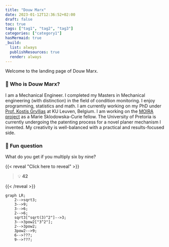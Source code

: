 ```yaml
---
title: "Douw Marx"
date: 2023-01-12T12:36:52+02:00
draft: false
toc: true
tags: ["tag1", "tag2", "tag3"]
categories: ["category1"]
hasMermaid: true
_build:
  list: always
  publishResources: true
  render: always
---
```

Welcome to the landing page of Douw Marx.

### :beers: Who is Douw Marx?

I am a Mechanical Engineer. I completed my Masters in Mechanical engineering (with distinction) in the field of condition monitoring. I enjoy programming, statistics and math. I am currently working on my PhD under [Prof. Kostis Gryllias](https://scholar.google.fr/citations?user=mAZzvOwAAAAJ&hl=en) at KU Leuven, Belgium. I am working on the [MOIRA project](https://h2020-moira.eu/) as a Marie Sklodowska-Curie fellow. The University of Pretoria is currently undergoing the patenting process for a novel planer mechanism I invented. My creativity is well-balanced with a practical and results-focused side.

### :blue_heart: Fun question

What do you get if you multiply six by nine? 

{{< reveal "Click here to reveal" >}}

> :bulb: **42**

{{< /reveal >}}

```mermaid
graph LR;
    2-->sqrt3;
    3-->9;
    3-->6;
    2-->6;
    sqrt3["sqrt(3)^2"]-->3;
    3-->3pow2["3^2"];
    2-->3pow2;
    3pow2-->9;
    6-->???;
    9-->???;
```
